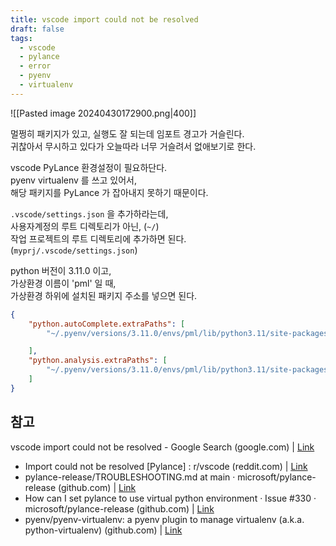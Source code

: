 ```yaml
---
title: vscode import could not be resolved
draft: false
tags:
  - vscode
  - pylance
  - error
  - pyenv
  - virtualenv
---
```


![[Pasted image 20240430172900.png|400]]

멀쩡히 패키지가 있고, 실행도 잘 되는데 임포트 경고가 거슬린다.  
귀찮아서 무시하고 있다가 오늘따라 너무 거슬려서 없애보기로 한다.  

vscode PyLance 환경설정이 필요하단다.  
pyenv virtualenv 를 쓰고 있어서,  
해당 패키지를 PyLance 가 잡아내지 못하기 때문이다.  

`.vscode/settings.json` 을 추가하라는데,  
사용자계정의 루트 디렉토리가 아닌, (`~/`)  
작업 프로젝트의 루트 디렉토리에 추가하면 된다.  
(`myprj/.vscode/settings.json`)  

python 버전이 3.11.0 이고,  
가상환경 이름이 'pml' 일 때,  
가상환경 하위에 설치된 패키지 주소를 넣으면 된다.  

```json
{
	"python.autoComplete.extraPaths": [
		"~/.pyenv/versions/3.11.0/envs/pml/lib/python3.11/site-packages",

	],
	"python.analysis.extraPaths": [
		"~/.pyenv/versions/3.11.0/envs/pml/lib/python3.11/site-packages"
	]
}
```
 
## 참고 

vscode import could not be resolved - Google Search (google.com) | [Link](https://www.google.com/search?q=vscode+import+could+not+be+resolved&oq=vscode+Import+&sourceid=chrome&ie=UTF-8) 
- Import could not be resolved [Pylance] : r/vscode (reddit.com) | [Link](https://www.reddit.com/r/vscode/comments/o67qm5/import_could_not_be_resolved_pylance/) 
- pylance-release/TROUBLESHOOTING.md at main · microsoft/pylance-release (github.com) | [Link](https://github.com/microsoft/pylance-release/blob/main/TROUBLESHOOTING.md#unresolved-import-warnings) 
- How can I set pylance to use virtual python environment · Issue #330 · microsoft/pylance-release (github.com) | [Link](https://github.com/microsoft/pylance-release/issues/330) 
- pyenv/pyenv-virtualenv: a pyenv plugin to manage virtualenv (a.k.a. python-virtualenv) (github.com) | [Link](https://github.com/pyenv/pyenv-virtualenv?tab=readme-ov-file#usage) 
